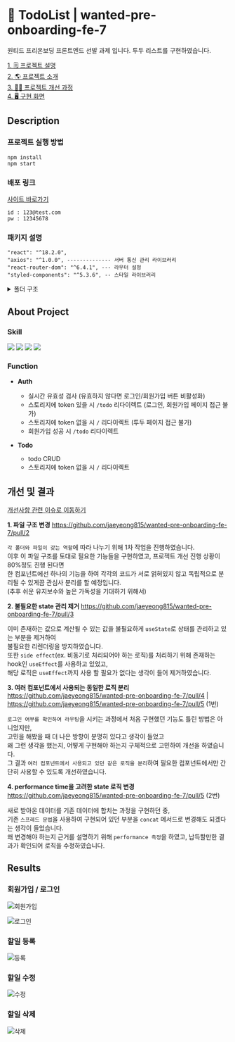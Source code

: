 # 📝 TodoList | wanted-pre-onboarding-fe-7

원티드 프리온보딩 프론트엔드 선발 과제 입니다.
투두 리스트를 구현하였습니다.

[1. 🗒️ 프로젝트 설명](#description) <br>
[2. 🌎 프로젝트 소개](#about-project) <br>
[3. ✍🏻 프로젝트 개선 과정](#개선-및-결과) <br>
[4. 🖥️ 구현 화면](#results)

## Description

### 프로젝트 실행 방법

```
npm install
npm start
```

### 배포 링크

[사이트 바로가기](https://wanted-pre-onboarding-fe-7-pearl.vercel.app/)

```
id : 123@test.com
pw : 12345678
```

### 패키지 설명

```
"react": "^18.2.0",
"axios": "^1.0.0", -------------- 서버 통신 관리 라이브러리
"react-router-dom": "^6.4.1", --- 라우터 설정
"styled-components": "^5.3.6", -- 스타일 라이브러리
```

<details>
<summary>폴더 구조</summary>

```
📦src
 ┣ 📂apis
 ┃ ┣ 📜auth.js
 ┃ ┣ 📜instance.js
 ┃ ┗ 📜todo.js
 ┣ 📂components
 ┃ ┣ 📂Auth
 ┃ ┃ ┣ 📜Login.jsx
 ┃ ┃ ┗ 📜SignUp.jsx
 ┃ ┗ 📂Todo
 ┃ ┃ ┗ 📜Todo.jsx
 ┣ 📂routers
 ┃ ┣ 📜PrivateRoute.jsx
 ┃ ┗ 📜Router.jsx
 ┣ 📂styles
 ┃ ┗ 📜Style.jsx
 ┣ 📂utils
 ┃ ┗ 📜token.js
 ┣ 📜App.js
 ┗ 📜index.js
```

</details>

## About Project

### Skill


<img src="https://img.shields.io/badge/react-61DAFB?style=for-the-badge&logo=react&logoColor=black">  <img src="https://img.shields.io/badge/React&nbsp;Router-CA4245?style=for-the-badge&logo=ReactRouter&logoColor=black">  <img src="https://img.shields.io/badge/styled_components-DB7093?style=for-the-badge&logo=styled-components&logoColor=black"> <img src="https://img.shields.io/badge/Axios-5A29E4?style=for-the-badge&logo=Axios&logoColor=black">

### Function

- **Auth**
  - 실시간 유효성 검사 (유효하지 않다면 로그인/회원가입 버튼 비활성화) <br>
  - 스토리지에 token 있을 시 `/todo` 리다이렉트 (로그인, 회원가입 페이지 접근 불가) <br>
  - 스토리지에 token 없을 시 `/` 리다이렉트 (투두 페이지 접근 불가) <br> 
  - 회원가입 성공 시 `/todo` 리다이렉트 <br>

- **Todo**
  - todo CRUD <br>
  - 스토리지에 token 없을 시 `/` 리다이렉트 <br> 

## 개선 및 결과

[개선사항 관련 이슈로 이동하기]()

**1. 파일 구조 변경** https://github.com/jaeyeong815/wanted-pre-onboarding-fe-7/pull/2 <br>

  `각 폴더와 파일이 갖는 역할`에 따라 나누기 위해 1차 작업을 진행하였습니다. <br>
  이후 이 파일 구조를 토대로 필요한 기능들을 구현하였고, 프로젝트 개선 진행 상황이 80%정도 진행 된다면<br>
  한 컴포넌트에선 하나의 기능을 하여 각각의 코드가 서로 얽혀있지 않고 독립적으로 분리될 수 있게끔 관심사 분리를 할 예정입니다.<br>
  (추후 쉬운 유지보수와 높은 가독성을 기대하기 위해서)

**2. 불필요한 state 관리 제거** https://github.com/jaeyeong815/wanted-pre-onboarding-fe-7/pull/3 <br>

  이미 존재하는 값으로 계산될 수 있는 값을 불필요하게 `useState`로 상태를 관리하고 있는 부분을 제거하여 <br>
  불필요한 리렌더링을 방지하였습니다.<br>
  또한 `side effect`(ex. 비동기로 처리되어야 하는 로직)를 처리하기 위해 존재하는 hook인 `useEffect`를 사용하고 있었고,<br>
  해당 로직은 `useEffect`까지 사용 할 필요가 없다는 생각이 들어 제거하였습니다.<br>
  
**3. 여러 컴포넌트에서 사용되는 동일한 로직 분리** https://github.com/jaeyeong815/wanted-pre-onboarding-fe-7/pull/4 | https://github.com/jaeyeong815/wanted-pre-onboarding-fe-7/pull/5 (1번)<br>
  
  `로그인 여부를 확인하여 라우팅`을 시키는 과정에서 처음 구현했던 기능도 틀린 방법은 아니었지만,<br>
  고민을 해봤을 때 더 나은 방향이 분명히 있다고 생각이 들었고<br>
  왜 그런 생각을 했는지, 어떻게 구현해야 하는지 구체적으로 고민하여 개선을 하였습니다.<br>
  그 결과 `여러 컴포넌트에서 사용되고 있던 같은 로직을 분리`하여 필요한 컴포넌트에서만 간단히 사용할 수 있도록 개선하였습니다.

**4. performance time을 고려한 state 로직 변경** https://github.com/jaeyeong815/wanted-pre-onboarding-fe-7/pull/5 (2번) <br>

  새로 받아온 데이터를 기존 데이터에 합치는 과정을 구현하던 중,<br>
  기존 `스프레드 문법`을 사용하여 구현되어 있던 부분을 `concat` 메서드로 변경해도 되겠다는 생각이 들었습니다.<br>
  왜 변경해야 하는지 근거를 설명하기 위해 `performance 측정`을 하였고, 납득할만한 결과가 확인되어 로직을 수정하였습니다.

## Results

### 회원가입 / 로그인
![회원가입](https://user-images.githubusercontent.com/85178602/213903273-999d62b7-c24e-4e7b-8117-9c1cd8ac8a48.gif)

![로그인](https://user-images.githubusercontent.com/85178602/213903271-a153ef15-2e29-4de9-b52f-ecb7ead3d906.gif)

### 할일 등록

![등록](https://user-images.githubusercontent.com/85178602/213903280-e1ca57e3-e0b1-47ce-93ee-7871f6f8bcac.gif)

### 할일 수정

![수정](https://user-images.githubusercontent.com/85178602/213903292-12d00c09-4494-4981-9ed5-913f867d3d2a.gif)

### 할일 삭제

![삭제](https://user-images.githubusercontent.com/85178602/213903299-33a0229a-20de-4cce-a6f2-f7ec9c8d5be4.gif)
